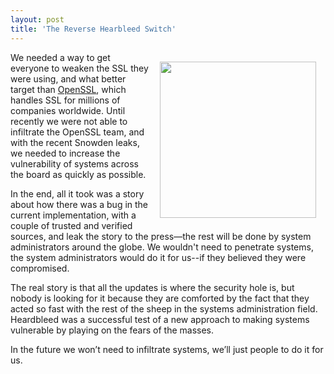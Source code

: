 ```yaml
---
layout: post
title: 'The Reverse Hearbleed Switch'
---
```

<p><img style="padding: 15px;" src="https://s3.amazonaws.com/kinlane-productions/heartbleed/heartbleed.jpg" alt="" width="250" align="right" /></p>
<p>We needed a way to get everyone to weaken the SSL they were using, and what better target than <a href="http://www.openssl.org/">OpenSSL</a>, which handles SSL for millions of companies worldwide. Until recently we were not able to infiltrate the OpenSSL team, and with the recent Snowden leaks, we needed to increase the vulnerability of systems across the board as quickly as possible.</p>
<p>In the end, all it took was a story about how there was a bug in the current implementation, with a couple of trusted and verified sources, and leak the story to the press&mdash;the rest will be done by system administrators around the globe.  We wouldn't need to penetrate systems, the system administrators would do it for us--if they believed they were compromised.</p>
<p>The real story is that all the updates is where the security hole is, but nobody is looking for it because they are comforted by the fact that they acted so fast with the rest of the sheep in the systems administration field. Heardbleed was a successful test of a new approach to making systems vulnerable by playing on the fears of the masses.</p>
<p>In the future we won&rsquo;t need to infiltrate systems, we&rsquo;ll just people to do it for us.</p>